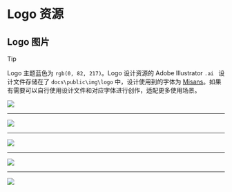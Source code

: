 # Logo 资源

## Logo 图片

> [!TIP]
> Logo 主题蓝色为 `rgb(0, 82, 217)`。Logo 设计资源的 Adobe Illustrator `.ai ` 设计文件存储在了 `docs\public\img\logo` 中，设计使用到的字体为 [Misans](https://hyperos.mi.com/font/zh/download/)。如果有需要可以自行使用设计文件和对应字体进行创作，适配更多使用场景。

![](/img/logo/BSTLogoHorizontal.png)

---

![](/img/logo/JXUTBSTFlagLogo-2.png)

---

![](/img/logo/newBSTFlagLogo.png)

---

![](/img/logo/BSTLogo.png)

---

![](/img/logo/LogoOnly.png)
